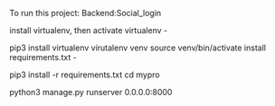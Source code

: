 To run this project:
Backend:Social_login




install virtualenv, then activate virtualenv -

pip3 install virtualenv
virutalenv venv
source venv/bin/activate
install requirements.txt -

pip3 install -r requirements.txt
cd mypro

python3 manage.py runserver 0.0.0.0:8000
